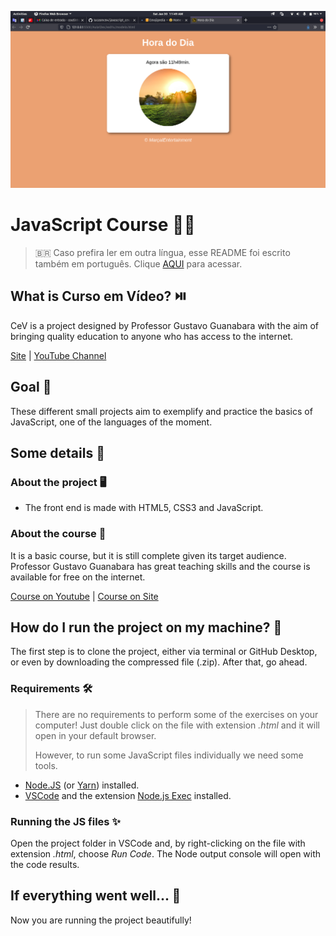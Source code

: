 
![What's time is it with JS](readme-images/hours.png)
# JavaScript Course :man_technologist:

> :brazil: Caso prefira ler em outra língua, esse README foi escrito também em português. Clique [AQUI](/README_pt-br.md) para acessar.

## What is Curso em Vídeo? ​:play_or_pause_button:​

CeV is a project designed by Professor Gustavo Guanabara with the aim of bringing quality education to anyone who has access to the internet.

[Site](https://www.cursoemvideo.com/) | [YouTube Channel](https://www.youtube.com/user/cursosemvideo)

## Goal :dart:

These different small projects aim to exemplify and practice the basics of JavaScript, one of the languages of the moment.

## Some details :scroll:

### About the project :desktop_computer:

* The front end is made with HTML5, CSS3 and JavaScript.

### About the course :book:

It is a basic course, but it is still complete given its target audience. Professor Gustavo Guanabara has great teaching skills and the course is available for free on the internet.

[Course on Youtube](https://www.youtube.com/playlist?list=PLHz_AreHm4dlsK3Nr9GVvXCbpQyHQl1o1) | [Course on Site](https://www.cursoemvideo.com/course/javascript/)

## How do I run the project on my machine? :thinking:

The first step is to clone the project, either via terminal or GitHub Desktop, or even by downloading the compressed file (.zip). After that, go ahead.

### Requirements :hammer_and_wrench:

> There are no requirements to perform some of the exercises on your computer! Just double click on the file with extension *.html* and it will open in your default browser.
>
> However, to run some JavaScript files individually we need some tools.

* [Node.JS](https://nodejs.org/) (or [Yarn](https://yarnpkg.com/))  installed.
* [VSCode](https://code.visualstudio.com/) and the extension [Node.js Exec](https://marketplace.visualstudio.com/items?itemName=miramac.vscode-exec-node) installed.

### Running the JS files :sparkles:

Open the project folder in VSCode and, by right-clicking on the file with extension *.html*, choose *Run Code*. The Node output console will open with the code results.

## If everything went well... :tada:

Now you are running the project beautifully!
